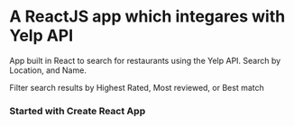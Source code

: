 # A ReactJS app which integares with Yelp API

App built in React to search for restaurants using the Yelp API. Search by Location, and Name.

Filter search results by Highest Rated, Most reviewed, or Best match

### Started with Create React App
